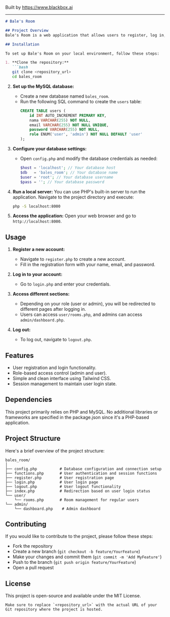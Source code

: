 
Built by https://www.blackbox.ai

---

```markdown
# Bale's Room

## Project Overview
Bale's Room is a web application that allows users to register, log in, and access different functionalities based on their roles (user or admin). The application utilizes PHP for server-side logic and MySQL as its database for user management.

## Installation

To set up Bale's Room on your local environment, follow these steps:

1. **Clone the repository:**
   ```bash
   git clone <repository_url>
   cd bales_room
   ```

2. **Set up the MySQL database:**
   - Create a new database named `bales_room`.
   - Run the following SQL command to create the `users` table:
     ```sql
     CREATE TABLE users (
         id INT AUTO_INCREMENT PRIMARY KEY,
         nama VARCHAR(255) NOT NULL,
         email VARCHAR(255) NOT NULL UNIQUE,
         password VARCHAR(255) NOT NULL,
         role ENUM('user', 'admin') NOT NULL DEFAULT 'user'
     );
     ```

3. **Configure your database settings:**
   - Open `config.php` and modify the database credentials as needed:
     ```php
     $host = 'localhost'; // Your database host
     $db   = 'bales_room'; // Your database name
     $user = 'root'; // Your database username
     $pass = ''; // Your database password
     ```

4. **Run a local server:**
   You can use PHP's built-in server to run the application. Navigate to the project directory and execute:
   ```bash
   php -S localhost:8000
   ```

5. **Access the application:**
   Open your web browser and go to `http://localhost:8000`.

## Usage

1. **Register a new account:**
   - Navigate to `register.php` to create a new account.
   - Fill in the registration form with your name, email, and password.

2. **Log in to your account:**
   - Go to `login.php` and enter your credentials.

3. **Access different sections:**
   - Depending on your role (user or admin), you will be redirected to different pages after logging in.
   - Users can access `user/rooms.php`, and admins can access `admin/dashboard.php`.

4. **Log out:**
   - To log out, navigate to `logout.php`.

## Features
- User registration and login functionality.
- Role-based access control (admin and user).
- Simple and clean interface using Tailwind CSS.
- Session management to maintain user login state.

## Dependencies
This project primarily relies on PHP and MySQL. No additional libraries or frameworks are specified in the package.json since it's a PHP-based application.

## Project Structure
Here's a brief overview of the project structure:

```
bales_room/
│
├── config.php          # Database configuration and connection setup
├── functions.php       # User authentication and session functions
├── register.php        # User registration page
├── login.php           # User login page
├── logout.php          # User logout functionality
├── index.php           # Redirection based on user login status
└── user/
    └── rooms.php       # Room management for regular users
└── admin/
    └── dashboard.php    # Admin dashboard
```

## Contributing
If you would like to contribute to the project, please follow these steps:
- Fork the repository
- Create a new branch (`git checkout -b feature/YourFeature`)
- Make your changes and commit them (`git commit -m 'Add MyFeature'`)
- Push to the branch (`git push origin feature/YourFeature`)
- Open a pull request

## License
This project is open-source and available under the MIT License.
```
Make sure to replace `<repository_url>` with the actual URL of your Git repository where the project is hosted.